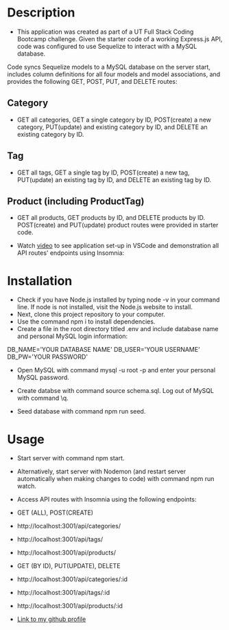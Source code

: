 # Description
* This application was created as part of a UT Full Stack Coding Bootcamp challenge. Given the starter code of a working Express.js API, code was configured to use Sequelize to interact with a MySQL database.

Code syncs Sequelize models to a MySQL database on the server start, includes column definitions for all four models and model associations, and provides the following GET, POST, PUT, and DELETE routes:

## Category
* GET all categories, GET a single category by ID, POST(create) a new category, PUT(update) and existing category by ID, and DELETE an existing category by ID.

## Tag

* GET all tags, GET a single tag by ID, POST(create) a new tag, PUT(update) an existing tag by ID, and DELETE an existing tag by ID.

## Product (including ProductTag)
* GET all products, GET products by ID, and DELETE products by ID. POST(create) and PUT(update) product routes were provided in starter code.

* Watch [video](https://drive.google.com/file/d/1TzRV1ZoChC8lf9vxIX5F3B-s67bIddpy/view?usp=sharing) to see application set-up in VSCode and demonstration all API routes' endpoints using Insomnia:


# Installation
* Check if you have Node.js installed by typing node -v in your command line. If node is not installed, visit the Node.js website to install.
* Next, clone this project repository to your computer.
* Use the command npm i to install dependencies.
* Create a file in the root directory titled .env and include database name and personal MySQL login information:

DB_NAME='YOUR DATABASE NAME'
DB_USER='YOUR USERNAME'
DB_PW='YOUR PASSWORD'

* Open MySQL with command mysql -u root -p and enter your personal MySQL password.

* Create databse with command source schema.sql. Log out of MySQL with command \q.

* Seed database with command npm run seed.

# Usage

* Start server with command npm start.

* Alternatively, start server with Nodemon (and restart server automatically when making changes to code) with command npm run watch.

* Access API routes with Insomnia using the following endpoints:

* GET (ALL), POST(CREATE)

* http://localhost:3001/api/categories/
* http://localhost:3001/api/tags/
* http://localhost:3001/api/products/

* GET (BY ID), PUT(UPDATE), DELETE

* http://localhost:3001/api/categories/:id
* http://localhost:3001/api/tags/:id
* http://localhost:3001/api/products/:id


* [Link to my github profile](https://github.com/RoopaThimmanacherla/e-commerce-backend)







